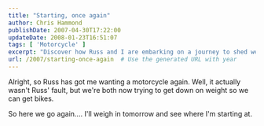 ```yaml
---
title: "Starting, once again"
author: Chris Hammond
publishDate: 2007-04-30T17:22:00
updateDate: 2008-01-23T16:51:07
tags: [ 'Motorcycle' ]
excerpt: "Discover how Russ and I are embarking on a journey to shed weight, fueled by our shared passion for motorcycles. Stay tuned for our progress updates!"
url: /2007/starting-once-again  # Use the generated URL with year
---
```

<p>Alright, so Russ has got me wanting a motorcycle again. Well, it actually wasn&#39;t Russ&#39; fault, but we&#39;re both now trying to get down on weight so we can get bikes.</p><p>So here we go again.... I&#39;ll weigh in tomorrow and see where I&#39;m starting at.</p><img src="https://65lbs.com/aggbug.aspx?PostID=51" width="1" height="1">

